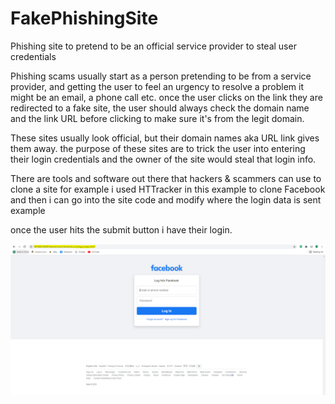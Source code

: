 # FakePhishingSite
Phishing site to pretend to be an official service provider to steal user credentials

Phishing scams usually start as a person pretending to be from a service provider, and getting the user to feel an urgency to resolve a problem
it might be an email, a phone call etc. once the user clicks on the link they are redirected to a fake site, the user should always check the domain name
and the link URL before clicking to make sure it's from the legit domain.

These sites usually look official, but their domain names aka URL link gives them away. the purpose of these sites are to trick the user into entering their
login credentials and the owner of the site would steal that login info.

There are tools and software out there that hackers & scammers can use to clone a site for example i used HTTracker in this example to clone Facebook and then
i can go into the site code and modify where the login data is sent example <form method="POST" action="steal.php"> once the user hits the submit button i have
their login.
  
![Screenshot](https://github.com/jasnnh/FakePhishingSite/blob/main/ss.PNG)
